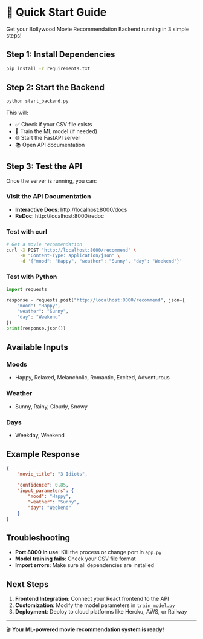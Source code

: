 # 🚀 Quick Start Guide

Get your Bollywood Movie Recommendation Backend running in 3 simple steps!

## Step 1: Install Dependencies

```bash
pip install -r requirements.txt
```

## Step 2: Start the Backend

```bash
python start_backend.py
```

This will:
- ✅ Check if your CSV file exists
- 🤖 Train the ML model (if needed)
- 🌐 Start the FastAPI server
- 📚 Open API documentation

## Step 3: Test the API

Once the server is running, you can:

### Visit the API Documentation
- **Interactive Docs**: http://localhost:8000/docs
- **ReDoc**: http://localhost:8000/redoc

### Test with curl
```bash
# Get a movie recommendation
curl -X POST "http://localhost:8000/recommend" \
     -H "Content-Type: application/json" \
     -d '{"mood": "Happy", "weather": "Sunny", "day": "Weekend"}'
```

### Test with Python
```python
import requests

response = requests.post("http://localhost:8000/recommend", json={
    "mood": "Happy",
    "weather": "Sunny", 
    "day": "Weekend"
})
print(response.json())
```

## Available Inputs

### Moods
- Happy, Relaxed, Melancholic, Romantic, Excited, Adventurous

### Weather
- Sunny, Rainy, Cloudy, Snowy

### Days
- Weekday, Weekend

## Example Response

```json
{
    "movie_title": "3 Idiots",
    
    "confidence": 0.85,
    "input_parameters": {
        "mood": "Happy",
        "weather": "Sunny",
        "day": "Weekend"
    }
}
```

## Troubleshooting

- **Port 8000 in use**: Kill the process or change port in `app.py`
- **Model training fails**: Check your CSV file format
- **Import errors**: Make sure all dependencies are installed

## Next Steps

1. **Frontend Integration**: Connect your React frontend to the API
2. **Customization**: Modify the model parameters in `train_model.py`
3. **Deployment**: Deploy to cloud platforms like Heroku, AWS, or Railway

---

🎬 **Your ML-powered movie recommendation system is ready!** 